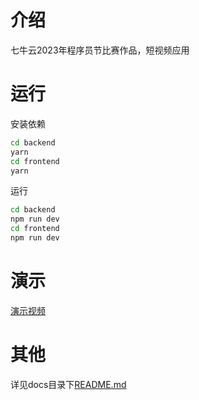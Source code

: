 # 介绍
七牛云2023年程序员节比赛作品，短视频应用

# 运行

安装依赖
```bash
cd backend
yarn
cd frontend
yarn
```
运行
```bash
cd backend
npm run dev
cd frontend
npm run dev
```
# 演示
[演示视频](https://github.com/AUCS-team/app/blob/TSRPC/docs/dome.mp4)

# 其他
详见docs目录下[README.md](https://github.com/AUCS-team/app/blob/TSRPC/docs/README.md)